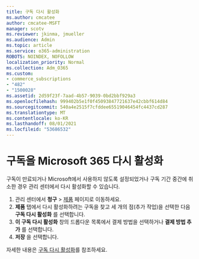 ```yaml
---
title: 구독 다시 활성화
ms.author: cmcatee
author: cmcatee-MSFT
manager: scotv
ms.reviewer: jkinma, jmueller
ms.audience: Admin
ms.topic: article
ms.service: o365-administration
ROBOTS: NOINDEX, NOFOLLOW
localization_priority: Normal
ms.collection: Adm_O365
ms.custom:
- commerce_subscriptions
- "482"
- "1500028"
ms.assetid: 2d59f23f-7aad-4b57-9039-0bd2bbf929a3
ms.openlocfilehash: 999402b5e1f0f45093847721637e42cbbf614d84
ms.sourcegitcommit: 540a4e2515f7cfddee65519046454fc4437cd287
ms.translationtype: MT
ms.contentlocale: ko-KR
ms.lasthandoff: 08/01/2021
ms.locfileid: "53686532"
---
```

# <a name="reactivate-a-microsoft-365-subscription"></a>구독을 Microsoft 365 다시 활성화

구독이 만료되거나 Microsoft에서 사용하지 않도록 설정되었거나 구독 기간 중간에 취소한 경우 관리 센터에서 다시 활성화할 수 있습니다.
  
1. 관리 센터에서 **청구** > [제품](https://go.microsoft.com/fwlink/p/?linkid=842054) 페이지로 이동하세요.
2. **제품** 탭에서 다시 활성화하려는 구독을 찾고 세 개의 점(추가 작업)을 선택한 다음 **구독 다시 활성화** 를 선택합니다.
3. **이 구독 다시 활성화** 창의 드롭다운 목록에서 결제 방법을 선택하거나 **결제 방법 추가** 를 선택합니다.
4. **저장** 을 선택합니다.

자세한 내용은 [구독 다시 활성화](/microsoft-365/commerce/subscriptions/reactivate-your-subscription)를 참조하세요.